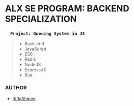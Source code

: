 # ALX SE PROGRAM: BACKEND SPECIALIZATION
### `   Project: Queuing System in JS   `
> - Back-end
> - JavaScript
> - ES6
> - Redis
> - NodeJS
> - ExpressJS
> - Kue

### AUTHOR
- [RifkiAhmed](https://github.com/RifkiAhmed)